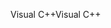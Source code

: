 <span data-ttu-id="3315c-101">Visual C++</span><span class="sxs-lookup"><span data-stu-id="3315c-101">Visual C++</span></span>
